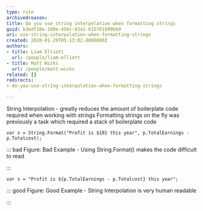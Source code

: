 ```yaml
---
type: rule
archivedreason: 
title: Do you use string interpolation when formatting strings
guid: b3edf18e-2d0e-456c-83a1-615761899bb9
uri: use-string-interpolation-when-formatting-strings
created: 2020-01-29T05:13:02.0000000Z
authors:
- title: Liam Elliott
  url: /people/liam-elliott
- title: Matt Wicks
  url: /people/matt-wicks
related: []
redirects:
- do-you-use-string-interpolation-when-formatting-strings

---
```


String Interpolation - greatly reduces the amount of boilerplate code required when working with strings
Formatting strings on the fly was previously a task which required a stack of boilerplate code

<!--endintro-->



```
var s = String.Format("Profit is ${0} this year", p.TotalEarnings - p.Totalcost);
```




::: bad
Figure: Bad Example - Using String.Format() makes the code difficult to read

:::



```
var s = "Profit is ${p.TotalEarnings - p.Totalcost} this year";
```




::: good
Figure: Good Example - String Interpolation is very human readable

:::
